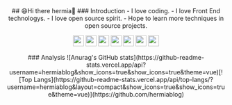 <div align=center>
## 😄Hi there hermia👋
### Introduction
- I love coding.
- I love Front End technologys.
- I love open source spirit.
- Hope to learn more techniques in open source projects. 
<p>
  <img src="https://img.shields.io/badge/HTML5-E34F26?style=for-the-badge&logo=html5&logoColor=white" height="25px"/>
  <img src="https://img.shields.io/badge/CSS3-1572B6?style=for-the-badge&logo=css3&logoColor=white" height="25px"/>
  <img src="https://img.shields.io/badge/Sass-CC6699?style=for-the-badge&logo=sass&logoColor=white" height="25px"/>
  <img src="https://img.shields.io/badge/JavaScript-323330?style=for-the-badge&logo=javascript&logoColor=F7DF1E" height="25px"/>
  <img src="https://img.shields.io/badge/TypeScript-007ACC?style=for-the-badge&logo=typescript&logoColor=white" height="25px"/>
  <img src="https://img.shields.io/badge/Vue.js-35495E?style=for-the-badge&logo=vue.js&logoColor=4FC08D" height="25px"/>
  <img src="https://img.shields.io/badge/json%20web%20tokens-323330?style=for-the-badge&logo=json-web-tokens&logoColor=pink" height="25px"/>
</p>
### Analysis
![Anurag's GitHub stats](https://github-readme-stats.vercel.app/api?username=hermiablog&show_icons=true&show_icons=true&theme=vue)[![Top Langs](https://github-readme-stats.vercel.app/api/top-langs/?username=hermiablog&layout=compact&show_icons=true&show_icons=true&theme=vue)](https://github.com/hermiablog)



</div>
<!--
**hermiablog/hermiablog** is a ✨ _special_ ✨ repository because its `README.md` (this file) appears on your GitHub profile.

Here are some ideas to get you started:

- 🔭 I’m currently working on ...
- 🌱 I’m currently learning ...
- 👯 I’m looking to collaborate on ...
- 🤔 I’m looking for help with ...
- 💬 Ask me about ...
- 📫 How to reach me: ...
- 😄 Pronouns: ...
- ⚡ Fun fact: ...
-->

